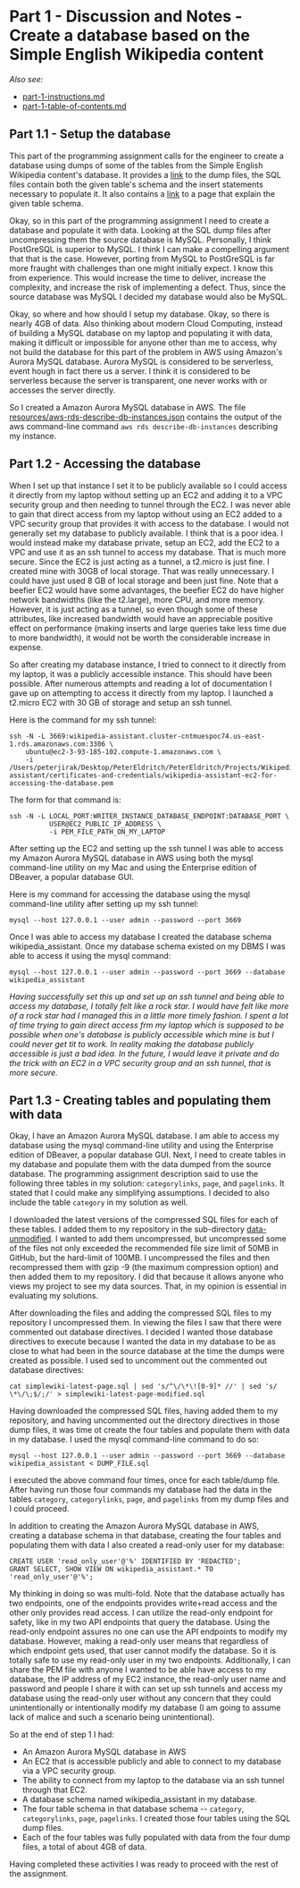 # Part 1 - Discussion and Notes - Create a database based on the Simple English Wikipedia content

*Also see:*
 * [part-1-instructions.md](./part-1-instructions.md)
 * [part-1-table-of-contents.md](./part-1-table-of-contents.md)

## Part 1.1 - Setup the database

This part of the programming assignment calls for the engineer to create a database using dumps of some of the tables from the Simple English Wikipedia content's database. It provides a [link](https://dumps.wikimedia.org/simplewiki/) to the dump files, the SQL files contain both the given table's schema and the insert statements necessary to populate it. It also contains a [link](https://meta.wikimedia.org/wiki/Data_dumps/What%27s_available_for_download#Database_tables) to a page that explain the given table schema.

Okay, so in this part of the programming assignment I need to create a database and populate it with data. Looking at the SQL dump files after uncompressing them the source database is MySQL. Personally, I think PostGreSQL is superior to MySQL. I think I can make a compelling argument that that is the case. However, porting from MySQL to PostGreSQL is far more fraught with challenges than one might initially expect. I know this from experience. This would increase the time to deliver, increase the complexity, and increase the risk of implementing a defect. Thus, since the source database was MySQL I decided my database would also be MySQL.

Okay, so where and how should I setup my database. Okay, so there is nearly 4GB of data. Also thinking about modern Cloud Computing, instead of building a MySQL database on my laptop and populating it with data, making it difficult or impossible for anyone other than me to access, why not build the database for this part of the problem in AWS using Amazon's Aurora MySQL database. Aurora MySQL is considered to be serverless, event hough in fact there us a server. I think it is considered to be serverless because the server is transparent, one never works with or accesses the server directly.

So I created a Amazon Aurora MySQL database in AWS. The file [resources/aws-rds-describe-db-instances.json](../../../../resources/aws-rds-describe-db-instances.json) contains the output of the aws command-line command `aws rds describe-db-instances` describing my instance.

## Part 1.2 - Accessing the database

When I set up that instance I set it to be publicly available so I could access it directly from my laptop without setting up an EC2 and adding it to a VPC security group and then needing to tunnel through the EC2. I was never able to gain that direct access from my laptop without using an EC2 added to a VPC  security group that provides it with access to the database. I would not generally set my database to publicly available. I think that is a poor idea. I would instead make my database private, setup an EC2, add the EC2 to a VPC and use it as an ssh tunnel to access my database. That is much more secure. Since the EC2 is just acting as a tunnel, a t2.micro is just fine. I created mine with 30GB of local storage. That was really unnecessary. I could have just used 8 GB of local storage and been just fine. Note that a beefier EC2 would have some advantages, the beefier EC2 do have higher network bandwidths (like the t2.large), more CPU, and more memory. However, it is just acting as a tunnel, so even though some of these attributes, like increased bandwidth would have an appreciable positive effect on performance (making inserts and large queries take less time due to more bandwidth), it would not be worth the considerable increase in expense.

So after creating my database instance, I tried to connect to it directly from my laptop, it was a publicly accessible instance. This should have been possible. After numerous attempts and reading a lot of documentation I gave up on attempting to access it directly from my laptop. I launched a t2.micro EC2 with 30 GB of storage and setup an ssh tunnel.

Here is the command for my ssh tunnel:

```
ssh -N -L 3669:wikipedia-assistant.cluster-cntmuespoc74.us-east-1.rds.amazonaws.com:3306 \
    ubuntu@ec2-3-93-185-102.compute-1.amazonaws.com \
    -i /Users/peterjirak/Desktop/PeterEldritch/PeterEldritch/Projects/WikipediaAssistant/Source_Code/wikipedia-assistant/certificates-and-credentials/wikipedia-assistant-ec2-for-accessing-the-database.pem
```

The form for that command is:

```
ssh -N -L LOCAL_PORT:WRITER_INSTANCE_DATABASE_ENDPOINT:DATABASE_PORT \
          USER@EC2_PUBLIC_IP_ADDRESS \
          -i PEM_FILE_PATH_ON_MY_LAPTOP
```

After setting up the EC2 and setting up the ssh tunnel I was able to access my Amazon Aurora MySQL database in AWS using both the mysql command-line utility on my Mac and using the Enterprise edition of DBeaver, a popular database GUI.

Here is my command for accessing the database using the mysql command-line utility after setting up my ssh tunnel:

`mysql --host 127.0.0.1 --user admin --password --port 3669`

Once I was able to access my database I created the database schema wikipedia_assistant. Once my database schema existed on my DBMS I was able to access it using the mysql command:

`mysql --host 127.0.0.1 --user admin --password --port 3669 --database wikipedia_assistant`

*Having successfully set this up and set up an ssh tunnel and being able to access my database, I totally felt like a rock star. I would have felt like more of a rock star had I managed this in a little more timely fashion. I spent a lot of time trying to gain direct access frm my laptop which is supposed to be possible when one's database is publicly accessible which mine is but I could never get tit to work. In reality making the database publicly accessible is just a bad idea. In the future, I would leave it private and do the trick with an EC2 in a VPC security group and an ssh tunnel, that is more secure.*

## Part 1.3 - Creating tables and populating them with data

Okay, I have an Amazon Aurora MySQL database. I am able to access my database using the mysql command-line utility and using the Enterprise edition of DBeaver, a popular database GUI. Next, I need to create tables in my database and populate them with the data dumped from the source database. The programming assignment description said to use the following three tables in my solution: `categorylinks`, `page`, and `pagelinks`. It stated that I could make any simplifying assumptions. I decided to also include the table `category` in my solution as well.

I downloaded the latest versions of the compressed SQL files for each of these tables. I added them to my repository in the sub-directory [data-unmodified](../../../../data-unmodified/). I wanted to add them uncompressed, but uncompressed some of the files not only exceeded the recommended file size limit of 50MB in GitHub, but the hard-limit of 100MB. I uncompressed the files and then recompressed them with gzip -9 (the maximum compression option) and then added them to my repository. I did that because it allows anyone who views my project to see my data sources. That, in my opinion is essential in evaluating my solutions.

After downloading the files and adding the compressed SQL files to my repository I uncompressed them. In viewing the files I saw that there were commented out database directives. I decided I wanted those database directives to execute because I wanted the data in my database to be as close to what had been in the source database at the time the dumps were created as possible. I used sed to uncomment out the commented out database directives:

`cat simplewiki-latest-page.sql | sed 's/^\/\*\![0-9]* //' | sed 's/ \*\/\;$/;/' > simplewiki-latest-page-modified.sql`

Having downloaded the compressed SQL files, having added them to my repository, and having uncommented out the directory directives in those dump files, it was time ot create the four tables and populate them with data in my database. I used the mysql command-line command to do so:

`mysql --host 127.0.0.1 --user admin --password --port 3669 --database wikipedia_assistant < DUMP_FILE.sql`

I executed the above command four times, once for each table/dump file. After having run those four commands my database had the data in the tables `category`, `categorylinks`, `page`, and `pagelinks` from my dump files and I could proceed.

In addition to creating the Amazon Aurora MySQL database in AWS, creating a database schema in that database, creating the four tables and populating them with data I also created a read-only user for my database:

```
CREATE USER 'read_only_user'@'%' IDENTIFIED BY 'REDACTED';
GRANT SELECT, SHOW VIEW ON wikipedia_assistant.* TO 'read_only_user'@'%';
```

My thinking in doing so was multi-fold. Note that the database actually has two endpoints, one of the endpoints provides write+read access and the other only provides read access. I can utilize the read-only endpoint for safety, like in my two API endpoints that query the database. Using the read-only endpoint assures no one can use the API endpoints to modify my database. However, making a read-only user means that regardless of which endpoint gets used, that user cannot modify the database. So it is totally safe to use my read-only user in my two endpoints. Additionally, I can share the PEM file with anyone I wanted to be able have access to my database, the IP address of my EC2 instance, the read-only user name and password and people I share it with can set up ssh tunnels and access my database using the read-only user without any concern that they could unintentionally or intentionally modify my database (I am going to assume lack of malice and such a scenario being unintentional).

So at the end of step 1 I had:
 * An Amazon Aurora MySQL database in AWS
 * An EC2 that is accessible publicly and able to connect to my database via a VPC security group.
 * The ability to connect from my laptop to the database via an ssh tunnel through that EC2.
 * A database schema named wikipedia_assistant in my database.
 * The four table schema in that database schema -- `category`, `categorylinks`, `page`, `pagelinks`. I created those four tables using the SQL dump files.
 * Each of the four tables was fully populated with data from the four dump files, a total of about 4GB of data.

Having completed these activities I was ready to proceed with the rest of the assignment.
